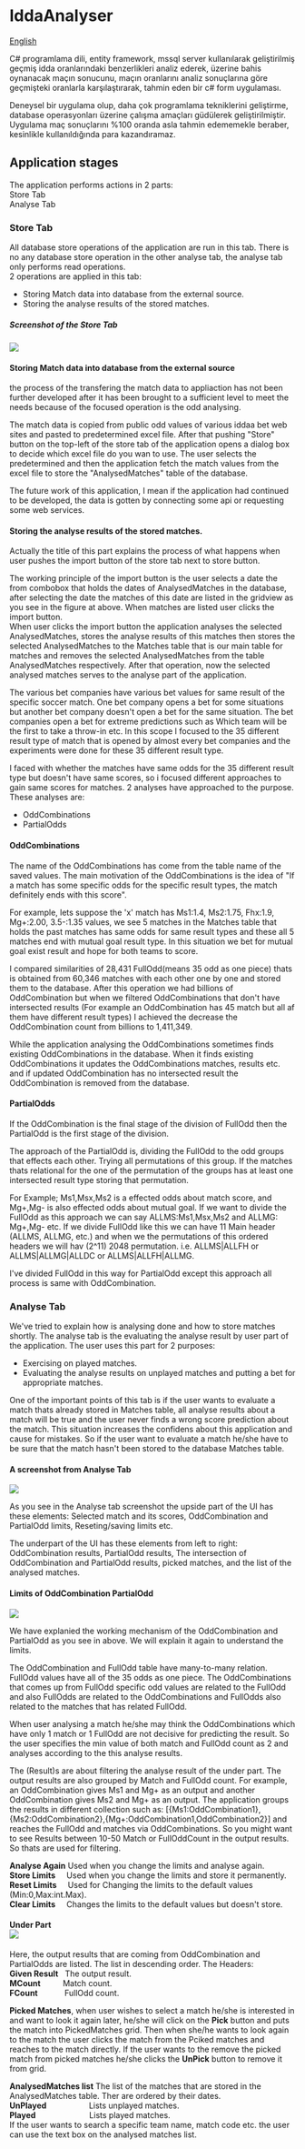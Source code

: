 # IddaAnalyser

[English](https://github.com/ksavas/IddaAnalyser/edit/master/README.en.md)

C# programlama dili, entity framework, mssql server kullanılarak geliştirilmiş geçmiş idda oranlarındaki benzerlikleri analiz ederek, 
üzerine bahis oynanacak maçın sonucunu, maçın oranlarını analiz sonuçlarına göre geçmişteki oranlarla karşılaştırarak, tahmin eden bir c# form uygulaması.

Deneysel bir uygulama olup, daha çok programlama tekniklerini geliştirme, database operasyonları üzerine çalışma amaçları güdülerek geliştirilmiştir. Uygulama maç sonuçlarını %100 oranda asla tahmin edememekle beraber, kesinlikle kullanıldığında para kazandıramaz.

## Application stages
The application performs actions in 2 parts:<br>
Store Tab<br>
Analyse Tab

### Store Tab 
All database store operations of the application are run in this tab. There is no any database store operation in the other analyse tab, the analyse tab only performs read operations.<br>
2 operations are applied in this tab:<br>
- Storing Match data into database from the external source.<br>
- Storing the analyse results of the stored matches.
##### Screenshot of the Store Tab
<img src="https://raw.githubusercontent.com/ksavas/IddaAnalyser/master/SS/i3.png"><br>
#### Storing Match data into database from the external source
the process of the transfering the match data to appliaction has not been further developed after it has been brought to a sufficient level to meet the needs because of the focused operation is the odd analysing.<br>

The match data is copied from public odd values of various iddaa bet web sites and pasted to predetermined excel file. After that pushing "Store" button on the top-left of the store tab of the application opens a dialog box to decide which excel file do you wan to use. The user selects the predetermined and then the application fetch the match values from the excel file to store the "AnalysedMatches" table of the database.<br>

The future work of this application, I mean if the application had continued to be developed, the data is gotten by connecting some api or requesting some web services.<br>

#### Storing the analyse results of the stored matches.
Actually the title of this part explains the process of what happens when user pushes the import button of the store tab next to store button. 

The working principle of the import button is the user selects a date the from combobox that holds the dates of AnalysedMatches in the database, after selecting the date the matches of this date are listed in the gridview as you see in the figure at above. When matches are listed user clicks the import button.<br>
When user clicks the import button the application analyses the selected AnalysedMatches, stores the analyse results of this matches then stores the selected AnalysedMatches to the Matches table that is our main table for matches and removes the selected AnalysedMatches from the table AnalysedMatches respectively. After that operation, now the selected analysed matches serves to the analyse part of the application.

The various bet companies have various bet values for same result of the specific soccer match. One bet company opens a bet for some situations but another bet company doesn't open a bet for the same situation. The bet companies open a bet for extreme predictions such as Which team will be the first to take a throw-in etc. In this scope I focused to the 35 different result type of match that is opened by almost every bet companies and the experiments were done for these 35 different result type.

I faced with whether the matches have same odds for the 35 different result type but doesn't have same scores, so i focused different approaches to gain same scores for matches. 2 analyses have approached to the purpose. These analyses are:

- OddCombinations
- PartialOdds

#### OddCombinations
The name of the OddCombinations has come from the table name of the saved values. The main motivation of the OddCombinations is the idea of "If a match has some specific odds for the specific result types, the match definitely ends with this score".<br>

For example, lets suppose the 'x' match has Ms1:1.4, Ms2:1.75, Fhx:1.9, Mg+:2.00, 3.5-:1.35 values, we see 5 matches in the Matches table that holds the past matches has same odds for same result types and these all 5 matches end with mutual goal result type. In this situation we bet for mutual goal exist result and hope for both teams to score.

I compared similarities of 28,431 FullOdd(means 35 odd as one piece) thats is obtained from 60,346 matches with each other one by one and stored them to the database. After this operation we had billions of OddCombination but when we filtered OddCombinations that don't have intersected results (For example an OddCombination has 45 match but all af them have different result types) I achieved the decrease the OddCombination count from billions to 1,411,349.

While the application analysing the OddCombinations sometimes finds existing OddCombinations in the database. When it finds existing OddCombinations it updates the OddCombinations matches, results etc. and if updated OddCombination has no intersected result the OddCombination is removed from the database.

#### PartialOdds
If the OddCombination is the final stage of the division of FullOdd then the PartialOdd is the first stage of the division.

The approach of the PartialOdd is, dividing the FullOdd to the odd groups that effects each other. Trying all permutations of this group. If the matches thats relational for the one of the permutation of the groups has at least one intersected result type storing that permutation.

For Example; Ms1,Msx,Ms2 is a effected odds about match score, and Mg+,Mg- is also effected odds about mutual goal. If we want to divide the FullOdd as this approach we can say ALLMS:Ms1,Msx,Ms2 and ALLMG: Mg+,Mg- etc. If we divide FullOdd like this we can have 11 Main header (ALLMS, ALLMG, etc.) and when we the permutations of this ordered headers we will hav (2^11) 2048 permutation. i.e. ALLMS|ALLFH or ALLMS|ALLMG|ALLDC or ALLMS|ALLFH|ALLMG.

I've divided FullOdd in this way for PartialOdd except this approach all process is same with OddCombination.

### Analyse Tab 
We've tried to explain how is analysing done and how to store matches shortly. The analyse tab is the evaluating the analyse result by user part of the application. The user uses this part for 2 purposes:
- Exercising on played matches.
- Evaluating the analyse results on unplayed matches and putting a bet for appropriate matches.

One of the important points of this tab is if the user wants to evaluate a match thats already stored in Matches table, all analyse results about a match will be true and the user never finds a wrong score prediction about the match. This situation increases the confidens about this application and cause for mistakes. So if the user want to evaluate a match he/she have to be sure that the 
match hasn't been stored to the database Matches table.

#### A screenshot from Analyse Tab
<img src="https://raw.githubusercontent.com/ksavas/IddaAnalyser/master/SS/i7.png"><br>

As you see in the Analyse tab screenshot the upside part of the UI has these elements: Selected match and its scores, OddCombination and PartialOdd limits, Reseting/saving limits etc.

The underpart of the UI has these elements from left to right: OddCombination results, PartialOdd results, The intersection of OddCombination and PartialOdd results, picked matches, and the list of the analysed matches.

#### Limits of OddCombination PartialOdd
<img src="https://raw.githubusercontent.com/ksavas/IddaAnalyser/master/SS/i5.png"><br>

We have explanied the working mechanism of the OddCombination and PartialOdd as you see in above. We will explain it again to understand the limits.

The OddCombination and FullOdd table have many-to-many relation. FullOdd values have all of the 35 odds as one piece. The OddCombinations that comes up from FullOdd specific odd values are related to the FullOdd and also FullOdds are related to the OddCombinations and  FullOdds also related to the matches that has related FullOdd.

When user analysing a match he/she may think the OddCombinations which have only 1 match or 1 FullOdd are not decisive for predicting the result. So the user specifies the min value of both match and FullOdd count as 2 and analyses according to the this analyse results.

The (Result)s are about filtering the analyse result of the under part. The output results are also grouped by Match and FullOdd count. For example, an OddCombination gives Ms1 and Mg+ as an output and another OddCombination gives Ms2 and Mg+ as an output. The application groups the results in different collection such as: [{Ms1:OddCombination1},{Ms2:OddCombination2},{Mg+:OddCombination1,OddCombination2}]
and reaches the FullOdd and matches via OddCombinations. So you might want to see Results between 10-50 Match or FullOddCount in the output results. So thats are used for filtering.

**Analyse Again**&nbsp;Used when you change the limits and analyse again.<br>
**Store Limits**&nbsp;&nbsp;&nbsp;&nbsp;&nbsp;Used when you change the limits and store it permanently.<br>
**Reset Limits**&nbsp;&nbsp;&nbsp;&nbsp;&nbsp;Used for Changing the limits to the default values (Min:0,Max:int.Max).<br>
**Clear Limits**&nbsp;&nbsp;&nbsp;&nbsp;&nbsp;Changes the limits to the default values but doesn't store.<br>

#### Under Part <br><img src="https://raw.githubusercontent.com/ksavas/IddaAnalyser/master/SS/i8.png"><br>
Here, the output results that are coming from OddCombination and PartialOdds are listed. The list in descending order. The Headers:<br>
**Given Result**&nbsp;&nbsp;&nbsp;The output result.<br>
**MCount**&nbsp;&nbsp;&nbsp;&nbsp;&nbsp;&nbsp;&nbsp;&nbsp;&nbsp;&nbsp;Match count.<br>
**FCount**&nbsp;&nbsp;&nbsp;&nbsp;&nbsp;&nbsp;&nbsp;&nbsp;&nbsp;&nbsp;&nbsp;&nbsp;FullOdd count.<br>

**Picked Matches**, when user wishes to select a match he/she is interested in and want to look it again later, he/she will click on the **Pick** button and puts the match into PickedMatches grid. Then when she/he wants to look again to the match the user clicks the match from the Pciked matches and reaches to the match directly. If the user wants to the remove the picked match from picked matches he/she clicks the **UnPick** button to remove it from grid.

**AnalysedMatches list** The list of the matches that are stored in the AnalysedMatches table. Ther are ordered by their dates.<br>
**UnPlayed**&nbsp;&nbsp;&nbsp;&nbsp;&nbsp;&nbsp;&nbsp;&nbsp;&nbsp;&nbsp;&nbsp;&nbsp;&nbsp;&nbsp;&nbsp;&nbsp;&nbsp;&nbsp;&nbsp;Lists unplayed matches.<br>
**Played**&nbsp;&nbsp;&nbsp;&nbsp;&nbsp;&nbsp;&nbsp;&nbsp;&nbsp;&nbsp;&nbsp;&nbsp;&nbsp;&nbsp;&nbsp;&nbsp;&nbsp;&nbsp;&nbsp;&nbsp;&nbsp;&nbsp;&nbsp;&nbsp;Lists played matches.<br>
If the user wants to search a specific team name, match code etc. the user can use the text box on the analysed matches list.
